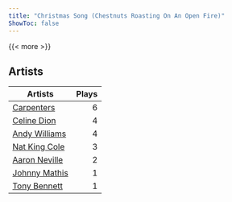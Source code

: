 ```yaml
---
title: "Christmas Song (Chestnuts Roasting On An Open Fire)"
ShowToc: false
---
```


{{< more >}}

## Artists
Artists | Plays 
----- | -----: 
[Carpenters](/artists/carpenters-39303) | 6
[Celine Dion](/artists/celine-dion-39068) | 4
[Andy Williams](/artists/andy-williams-16425) | 4
[Nat King Cole](/artists/nat-king-cole-3428) | 3
[Aaron Neville](/artists/aaron-neville-384) | 2
[Johnny Mathis](/artists/johnny-mathis-14581) | 1
[Tony Bennett](/artists/tony-bennett-2564) | 1

